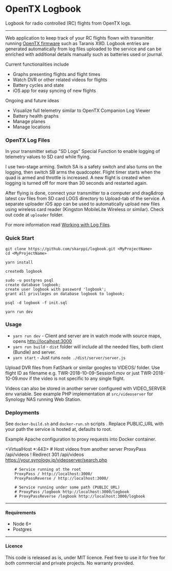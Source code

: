 # OpenTX Logbook

Logbook for radio controlled (RC) flights from OpenTX logs.

---

Web application to keep track of your RC flights flown with transmitter running [OpenTX firmware](https://www.open-tx.org) such as Taranis X9D. Logbook entries are generated automatically from log files uploaded to the service and can be enriched with additional details manually such as batteries used or journal.

Current functionalities include

- Graphs presenting flights and flight times
- Watch DVR or other related videos for flights
- Battery cycles and state
- iOS app for easy syncing of new flights

Ongoing and future ideas

- Visualize full telemetry similar to OpenTX Companion Log Viewer
- Battery health graphs
- Manage planes
- Manage locations

### OpenTX Log Files

In your transmitter setup "SD Logs" Special Function to enable logging of telemetry values to SD card while flying.

I use two-stage arming. Switch SA is a safety switch and also turns on the logging, then switch SB arms the quadcopter. Flight timer starts when the quad is armed and throttle is increased. A new flight is created when logging is turned off for more than 30 seconds and restarted again.

After flying is done, connect your transmitter to a computer and drag&drop latest csv files from SD card LOGS directory to Upload-tab of the service. A separate uploader iOS app can be used to automatically upload new files using wireless card reader (Kingston MobileLite Wireless or similar). Check out code at ```uploader``` folder.

For more information read [Working with Log Files](http://open-txu.org/home/special-interests/telemetry/working-with-log-files/).

### Quick Start

```
git clone https://github.com/skarppi/logbook.git <MyProjectName>
cd <MyProjectName>

yarn install

createdb logbook

sudo -u postgres psql
create database logbook;
create user logbook with password 'logbook';
grant all privileges on database logbook to logbook;

psql -d logbook -f init.sql

yarn run dev
```

### Usage

- `yarn run dev` - Client and server are in watch mode with source maps, opens [http://localhost:3000](http://localhost:3000)
- `yarn run build` - `dist` folder will include all the needed files, both client (Bundle) and server.
- `yarn start` - Just runs `node ./dist/server/server.js`

Upload DVR files from FatShark or similar googles to VIDEOS/ folder. Use flight ID as filename e.g. TWR-2018-10-09-Session1.mov or just TWR-2018-10-09.mov if the video is not specific to any single flight.

Videos can also be stored in another server configured with VIDEO_SERVER env variable. See example PHP implementation at ```src/videoserver``` for Synology NAS running Web Station.

### Deployments

See ```docker-build.sh``` and ```docker-run.sh``` scripts . Replace PUBLIC_URL with your path the service is hosted at, defaults to root.

Example Apache configuration to proxy requests into Docker container.

<VirtualHost *:443>
        # Host videos from another server
        ProxyPass /api/videos !
        Redirect 301 /api/videos https://your.synology.ip/videoserver/search.php

        # Service running at the root
        ProxyPass / http://localhost:3000/
        ProxyPassReverse / http://localhost:3000/

        # Service running under some path (PUBLIC_URL)
        # ProxyPass /logbook http://localhost:3000/logbook
        # ProxyPassReverse /logbook http://localhost:3000/logbook
</VirtualHost>

---

#### Requirements

- Node 6+
- Postgres

---

#### Licence

This code is released as is, under MIT licence. Feel free to use it for free for both commercial and private projects. No warranty provided.
